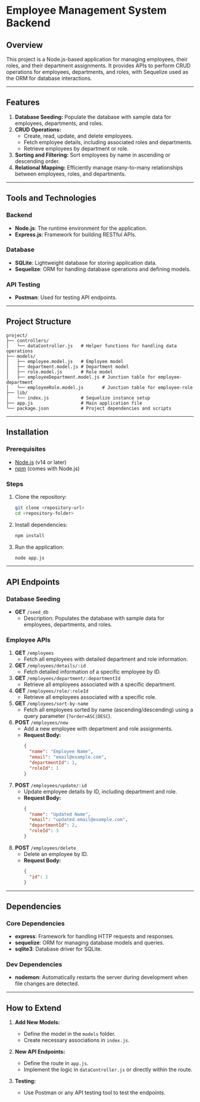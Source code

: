 # Employee Management System Backend

## Overview
This project is a Node.js-based application for managing employees, their roles, and their department assignments. It provides APIs to perform CRUD operations for employees, departments, and roles, with Sequelize used as the ORM for database interactions.

---

## Features
1. **Database Seeding:** Populate the database with sample data for employees, departments, and roles.
2. **CRUD Operations:**
   - Create, read, update, and delete employees.
   - Fetch employee details, including associated roles and departments.
   - Retrieve employees by department or role.
3. **Sorting and Filtering:** Sort employees by name in ascending or descending order.
4. **Relational Mapping:** Efficiently manage many-to-many relationships between employees, roles, and departments.

---

## Tools and Technologies

### Backend
- **Node.js**: The runtime environment for the application.
- **Express.js**: Framework for building RESTful APIs.

### Database
- **SQLite**: Lightweight database for storing application data.
- **Sequelize**: ORM for handling database operations and defining models.

### API Testing
- **Postman**: Used for testing API endpoints.

---

## Project Structure
```
project/
├── controllers/
│   └── dataController.js   # Helper functions for handling data operations
├── models/
│   ├── employee.model.js   # Employee model
│   ├── department.model.js # Department model
│   ├── role.model.js       # Role model
│   ├── employeeDepartment.model.js # Junction table for employee-department
│   └── employeeRole.model.js       # Junction table for employee-role
├── lib/
│   └── index.js            # Sequelize instance setup
├── app.js                  # Main application file
└── package.json            # Project dependencies and scripts
```

---

## Installation

### Prerequisites
- [Node.js](https://nodejs.org/) (v14 or later)
- [npm](https://www.npmjs.com/) (comes with Node.js)

### Steps
1. Clone the repository:
   ```bash
   git clone <repository-url>
   cd <repository-folder>
   ```

2. Install dependencies:
   ```bash
   npm install
   ```

3. Run the application:
   ```bash
   node app.js
   ```

---

## API Endpoints

### Database Seeding
- **GET** `/seed_db`
  - Description: Populates the database with sample data for employees, departments, and roles.

### Employee APIs
1. **GET** `/employees`
   - Fetch all employees with detailed department and role information.
2. **GET** `/employees/details/:id`
   - Fetch detailed information of a specific employee by ID.
3. **GET** `/employees/department/:departmentId`
   - Retrieve all employees associated with a specific department.
4. **GET** `/employees/role/:roleId`
   - Retrieve all employees associated with a specific role.
5. **GET** `/employees/sort-by-name`
   - Fetch all employees sorted by name (ascending/descending) using a query parameter (`?order=ASC|DESC`).
6. **POST** `/employees/new`
   - Add a new employee with department and role assignments.
   - **Request Body:**
     ```json
     {
       "name": "Employee Name",
       "email": "email@example.com",
       "departmentId": 1,
       "roleId": 1
     }
     ```
7. **POST** `/employees/update/:id`
   - Update employee details by ID, including department and role.
   - **Request Body:**
     ```json
     {
       "name": "Updated Name",
       "email": "updated.email@example.com",
       "departmentId": 2,
       "roleId": 3
     }
     ```
8. **POST** `/employees/delete`
   - Delete an employee by ID.
   - **Request Body:**
     ```json
     {
       "id": 1
     }
     ```

---

## Dependencies

### Core Dependencies
- **express**: Framework for handling HTTP requests and responses.
- **sequelize**: ORM for managing database models and queries.
- **sqlite3**: Database driver for SQLite.

### Dev Dependencies
- **nodemon**: Automatically restarts the server during development when file changes are detected.

---

## How to Extend
1. **Add New Models:**
   - Define the model in the `models` folder.
   - Create necessary associations in `index.js`.

2. **New API Endpoints:**
   - Define the route in `app.js`.
   - Implement the logic in `dataController.js` or directly within the route.

3. **Testing:**
   - Use Postman or any API testing tool to test the endpoints.





